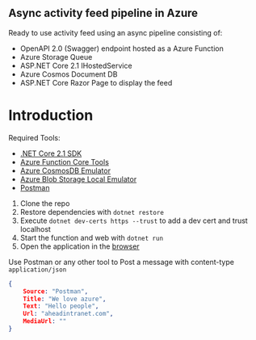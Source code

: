 ## Async activity feed pipeline in Azure
 
Ready to use activity feed using an async pipeline consisting of:
 
- OpenAPI 2.0 (Swagger) endpoint hosted as a Azure Function
- Azure Storage Queue
- ASP.NET Core 2.1 IHostedService
- Azure Cosmos Document DB
- ASP.NET Core Razor Page to display the feed

# Introduction

Required Tools:

* [.NET Core 2.1 SDK](https://www.microsoft.com/net/download/core)
* [Azure Function Core Tools](https://docs.microsoft.com/en-us/azure/azure-functions/functions-run-local)
* [Azure CosmosDB Emulator](https://docs.microsoft.com/en-us/azure/cosmos-db/local-emulator)
* [Azure Blob Storage Local Emulator](https://azure.microsoft.com/de-de/downloads/)
* [Postman](https://www.getpostman.com/) 

1. Clone the repo
1. Restore dependencies with `dotnet restore`
1. Execute `dotnet dev-certs https --trust` to add a dev cert and trust localhost
1. Start the function and web with `dotnet run`
1. Open the application in the [browser](https://localhost:5001)

Use Postman or any other tool to Post a message with content-type `application/json`

```json
{
	Source: "Postman",
	Title: "We love azure",
	Text: "Hello people",
	Url: "aheadintranet.com",
	MediaUrl: ""
}